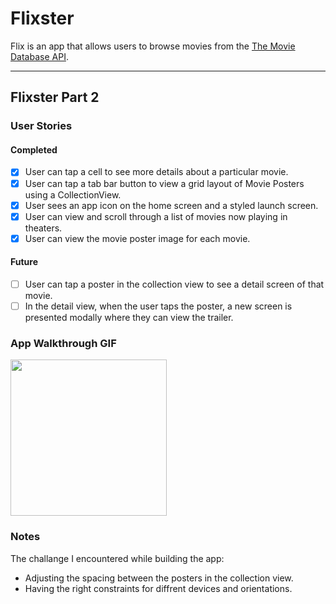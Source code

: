 # Flixster

Flix is an app that allows users to browse movies from the [The Movie Database API](http://docs.themoviedb.apiary.io/#).

---

## Flixster Part 2

### User Stories

#### Completed
- [x] User can tap a cell to see more details about a particular movie.
- [x] User can tap a tab bar button to view a grid layout of Movie Posters using a CollectionView.
- [x] User sees an app icon on the home screen and a styled launch screen.
- [x] User can view and scroll through a list of movies now playing in theaters.
- [x] User can view the movie poster image for each movie.
#### Future
- [ ] User can tap a poster in the collection view to see a detail screen of that movie.
- [ ] In the detail view, when the user taps the poster, a new screen is presented modally where they can view the trailer.

### App Walkthrough GIF

<img src="flixster2.gif" width=250><br>

### Notes
The challange I encountered while building the app: 
- Adjusting the spacing between the posters in the collection view.
- Having the right constraints for diffrent devices and orientations.
